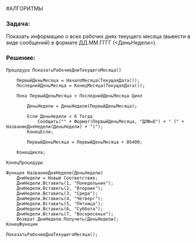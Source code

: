 #АЛГОРИТМЫ
### Задача:
Показать информацию о всех рабочих днях текущего месяца (вывести в виде сообщений) 
в формате ДД.ММ.ГГГГ (<ДеньНедели>).
### Решение:
```bsl
Процедура ПоказатьРабочиеДниТекущегоМесяца()
	
	ПервыйДеньМесяца = НачалоМесяца(ТекущаяДата());
	ПоследнийДеньМесяца = КонецМесяца(ТекущаяДата());
	
	Пока ПервыйДеньМесяца < ПоследнийДеньМесяца Цикл
		
		ДеньНедели = ДеньНедели(ПервыйДеньМесяца);
		
		Если ДеньНедели < 6 Тогда
			Сообщить("" + Формат(ПервыйДеньМесяца, "ДЛФ=D") + " (" + НазваниеДняНедели(ДеньНедели) + ")");
		КонецЕсли;
		
		ПервыйДеньМесяца = ПервыйДеньМесяца + 86400;
		
	КонецЦикла;
	
КонецПроцедуры

Функция НазваниеДняНедели(ДеньНедели)
	ДниНедели = Новый Соответствие;
	ДниНедели.Вставить(1, "Понедельник");
	ДниНедели.Вставить(2, "Вторник");
	ДниНедели.Вставить(3, "Среда");
	ДниНедели.Вставить(4, "Четверг");
	ДниНедели.Вставить(5, "Пятница");
	ДниНедели.Вставить(6, "Суббота");
	ДниНедели.Вставить(7, "Воскресенье");
	Возврат ДниНедели.Получить(ДеньНедели);
КонецФункции

ПоказатьРабочиеДниТекущегоМесяца();

```